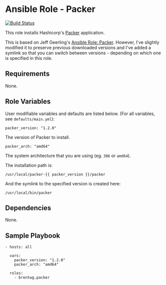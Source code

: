 # Ansible Role - Packer
[![Build Status](https://travis-ci.org/brentwg/ansible-role-packer.svg?branch=master)](https://travis-ci.org/brentwg/ansible-role-packer)

This role installs Hashicorp's [Packer](https://www.packer.io) application.  

This is based on Jeff Geerling's [Ansible Role: Packer](https://github.com/geerlingguy/ansible-role-packer). However, I've slightly modified it to preserve previous downloaded versions and I've added a symlink so that you can switch between versions - depending on which one is specified in this role.  

## Requirements

None.

## Role Variables
User modifiable variables and defaults are listed below. (For all variables, see `defaults/main.yml`):

```
packer_version: "1.2.0"
```  
The version of Packer to install.  

```
packer_arch: "amd64"
```  
The system architecture that you are using (eg. `386` or `amd64`).

The installation path is:  
```
/usr/local/packer-{{ packer_version }}/packer
```  

And the symlink to the specified version is created here:  
```
/usr/local/bin/packer
```

## Dependencies

None.

## Sample Playbook

```
- hosts: all

  vars:
    packer_version: "1.2.0"
    packer_arch: "amd64"

  roles:
    - brentwg.packer
```  
